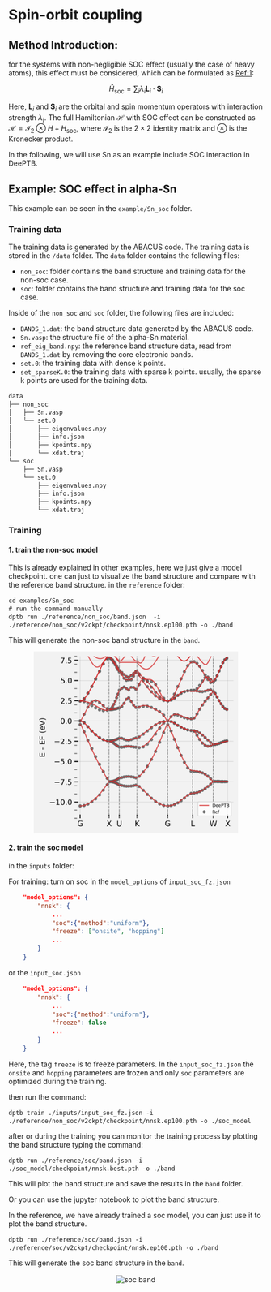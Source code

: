 # Spin-orbit coupling

## Method Introduction:
for the systems with non-negligible SOC effect (usually the case of heavy atoms), this effect must be considered, which can be formulated as [Ref:1](https://doi.org/10.1016/j.commatsci.2023.112090):

$$
\begin{equation}
\hat{H}_\text{soc}=\sum_i \lambda_i \boldsymbol L_i \cdot \boldsymbol S_i 
\end{equation}
$$

Here, $\boldsymbol L_i$ and $\boldsymbol S_i$ are the orbital and spin momentum operators with interaction strength $\lambda_i$.
The full Hamiltonian $\mathcal{H}$  with SOC effect can be constructed as $\mathcal{H}= \mathcal{I}_2 \otimes H + H_{\text{soc}}$, where $\mathcal{I}_2$ is the $2\times 2$ identity matrix and $\otimes$ is the Kronecker product. 

In the following, we will use Sn as an example include SOC interaction in DeePTB.

## Example: SOC effect in  alpha-Sn
This example can be seen in the `example/Sn_soc` folder.

### Training data
The training data is generated by the ABACUS code. The training data is stored in the `/data` folder. The `data` folder contains the following files:

- `non_soc`: folder contains the band structure and training data for the non-soc case.
- `soc`: folder contains the band structure and training data for the soc case.
  
Inside of the `non_soc` and `soc` folder, the following files are included:
- `BANDS_1.dat`: the band structure data generated by the ABACUS code.
- `Sn.vasp`: the structure file of the alpha-Sn material.
- `ref_eig_band.npy`: the reference band structure data, read from `BANDS_1.dat` by removing the core electronic bands. 
- `set.0`: the training data with dense k points.
- `set_sparseK.0`: the training data with sparse k points. usually, the sparse k points are used for the training data. 


```shell
data
├── non_soc
│   ├── Sn.vasp
│   └── set.0
│       ├── eigenvalues.npy
│       ├── info.json
│       ├── kpoints.npy
│       └── xdat.traj
└── soc
    ├── Sn.vasp
    └── set.0
        ├── eigenvalues.npy
        ├── info.json
        ├── kpoints.npy
        └── xdat.traj
```

### Training
#### 1. train the non-soc model
This is already explained in other examples, here we just give a model checkpoint. one can just to visualize the band structure and compare with the reference band structure.  in the `reference` folder:

```shell
cd examples/Sn_soc
# run the command manually
dptb run ./reference/non_soc/band.json  -i ./reference/non_soc/v2ckpt/checkpoint/nnsk.ep100.pth -o ./band
```
This will generate the non-soc band structure in the `band`.
<div align=center>
<img src="https://raw.githubusercontent.com/deepmodeling/DeePTB/main/examples/Sn_soc/reference/non_soc/band_results/results/band.png" width = "80%" height = "80%" alt="non soc band" align=center />
</div>


#### 2. train the soc model
in the `inputs` folder:

For training: turn on soc in the `model_options` of `input_soc_fz.json`
```json
    "model_options": {
        "nnsk": {
            ...
            "soc":{"method":"uniform"},
            "freeze": ["onsite", "hopping"]
            ...
        }
    }
```

or the `input_soc.json`
```json
    "model_options": {
        "nnsk": {
            ...
            "soc":{"method":"uniform"},
            "freeze": false
            ...
        }
    }
```

Here, the tag `freeze` is to freeze parameters. In the `input_soc_fz.json` the `onsite` and `hopping` parameters are frozen and only `soc` parameters are optimized during the training.

then run the command: 

```shell
dptb train ./inputs/input_soc_fz.json -i ./reference/non_soc/v2ckpt/checkpoint/nnsk.ep100.pth -o ./soc_model
```

after or during the training you can monitor the training process by plotting the band structure typing the command:
```shell
dptb run ./reference/soc/band.json -i ./soc_model/checkpoint/nnsk.best.pth -o ./band
```

This will plot the band structure and save the results in the `band` folder.

Or you can use the jupyter notebook to plot the band structure.

In the reference, we have already trained a soc model, you can just use it to plot the band structure. 

```shell
dptb run ./reference/soc/band.json -i ./reference/soc/v2ckpt/checkpoint/nnsk.ep100.pth -o ./band
```

This will generate the soc band structure in the `band`.
<div align=center>
<img src="https://raw.githubusercontent.com/deepmodeling/DeePTB/main/examples/Sn_soc/reference/soc/band_results/results/band.png" width = "80%" height = "80%" alt="soc band" align=center />
</div>
